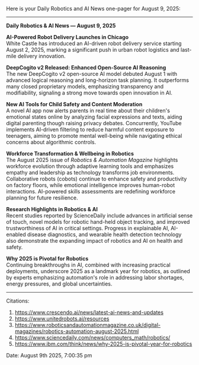 Here is your Daily Robotics and AI News one-pager for August 9, 2025:

---

**Daily Robotics & AI News — August 9, 2025**

**AI-Powered Robot Delivery Launches in Chicago**  
White Castle has introduced an AI-driven robot delivery service starting August 2, 2025, marking a significant push in urban robot logistics and last-mile delivery innovation.

**DeepCogito v2 Released: Enhanced Open-Source AI Reasoning**  
The new DeepCogito v2 open-source AI model debuted August 1 with advanced logical reasoning and long-horizon task planning. It outperforms many closed proprietary models, emphasizing transparency and modifiability, signaling a strong move towards open innovation in AI.

**New AI Tools for Child Safety and Content Moderation**  
A novel AI app now alerts parents in real time about their children's emotional states online by analyzing facial expressions and texts, aiding digital parenting though raising privacy debates. Concurrently, YouTube implements AI-driven filtering to reduce harmful content exposure to teenagers, aiming to promote mental well-being while navigating ethical concerns about algorithmic controls.

**Workforce Transformation & Wellbeing in Robotics**  
The August 2025 issue of *Robotics & Automation Magazine* highlights workforce evolution through adaptive learning tools and emphasizes empathy and leadership as technology transforms job environments. Collaborative robots (cobots) continue to enhance safety and productivity on factory floors, while emotional intelligence improves human-robot interactions. AI-powered skills assessments are redefining workforce planning for future resilience.

**Research Highlights in Robotics & AI**  
Recent studies reported by ScienceDaily include advances in artificial sense of touch, novel models for robotic hand-held object tracking, and improved trustworthiness of AI in critical settings. Progress in explainable AI, AI-enabled disease diagnostics, and wearable health detection technology also demonstrate the expanding impact of robotics and AI on health and safety.

**Why 2025 is Pivotal for Robotics**  
Continuing breakthroughs in AI, combined with increasing practical deployments, underscore 2025 as a landmark year for robotics, as outlined by experts emphasizing automation's role in addressing labor shortages, energy pressures, and global uncertainties.

---

Citations:
1. https://www.crescendo.ai/news/latest-ai-news-and-updates
2. https://www.unitedrobots.ai/resources
3. https://www.roboticsandautomationmagazine.co.uk/digital-magazines/robotics-automation-august-2025.html
4. https://www.sciencedaily.com/news/computers_math/robotics/
5. https://www.ibm.com/think/news/why-2025-is-pivotal-year-for-robotics

Date: August 9th 2025, 7:00:35 pm